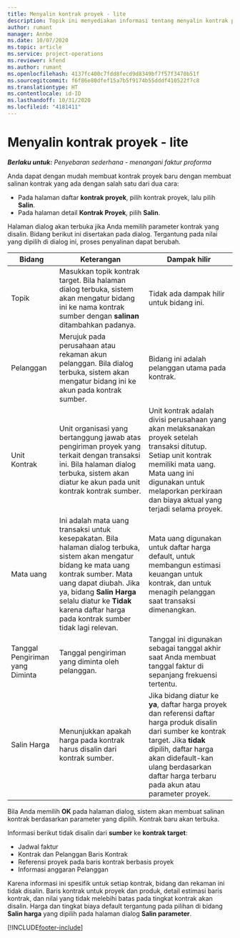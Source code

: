 ```yaml
---
title: Menyalin kontrak proyek - lite
description: Topik ini menyediakan informasi tentang menyalin kontrak proyek di Project operations.
author: rumant
manager: Annbe
ms.date: 10/07/2020
ms.topic: article
ms.service: project-operations
ms.reviewer: kfend
ms.author: rumant
ms.openlocfilehash: 4137fc400c7fdd8fecd9d8349bf7f57f3470b51f
ms.sourcegitcommit: f6f86e80dfef15a7b5f9174b55dddf410522f7c8
ms.translationtype: HT
ms.contentlocale: id-ID
ms.lasthandoff: 10/31/2020
ms.locfileid: "4181411"
---
```

# <a name="copy-project-contracts---lite"></a>Menyalin kontrak proyek - lite

_**Berlaku untuk:** Penyebaran sederhana - menangani faktur proforma_

Anda dapat dengan mudah membuat kontrak proyek baru dengan membuat salinan kontrak yang ada dengan salah satu dari dua cara: 

  - Pada halaman daftar **kontrak proyek**, pilih kontrak proyek, lalu pilih **Salin**.
  - Pada halaman detail **Kontrak Proyek**, pilih **Salin**.

Halaman dialog akan terbuka jika Anda memilih parameter kontrak yang disalin. Bidang berikut ini disertakan pada dialog. Tergantung pada nilai yang dipilih di dialog ini, proses penyalinan dapat berubah.

| **Bidang** | **Keterangan** | **Dampak hilir** |
| --- | --- | --- |
| Topik | Masukkan topik kontrak target. Bila halaman dialog terbuka, sistem akan mengatur bidang ini ke nama kontrak sumber dengan **salinan** ditambahkan padanya. | Tidak ada dampak hilir untuk bidang ini. |
| Pelanggan | Merujuk pada perusahaan atau rekaman akun pelanggan. Bila dialog terbuka, sistem akan mengatur bidang ini ke akun pada kontrak sumber. | Bidang ini adalah pelanggan utama pada kontrak. |
| Unit Kontrak | Unit organisasi yang bertanggung jawab atas pengiriman proyek yang terkait dengan transaksi ini. Bila halaman dialog terbuka, sistem akan diatur ke akun pada unit kontrak kontrak sumber. | Unit kontrak adalah divisi perusahaan yang akan melaksanakan proyek setelah transaksi ditutup. Setiap unit kontrak memiliki mata uang. Mata uang ini digunakan untuk melaporkan perkiraan dan biaya aktual yang terjadi selama proyek. |
| Mata uang | Ini adalah mata uang transaksi untuk kesepakatan. Bila halaman dialog terbuka, sistem akan mengatur bidang ke mata uang kontrak sumber. Mata uang dapat diubah. Jika ya, bidang **Salin Harga** selalu diatur ke **Tidak** karena daftar harga pada kontrak sumber tidak lagi relevan. | Mata uang digunakan untuk daftar harga default, untuk membangun estimasi keuangan untuk kontrak, dan untuk menagih pelanggan saat transaksi dimenangkan. |
| Tanggal Pengiriman yang Diminta | Tanggal pengiriman yang diminta oleh pelanggan. | Tanggal ini digunakan sebagai tanggal akhir saat Anda membuat tanggal faktur di sepanjang frekuensi tertentu. |
| Salin Harga | Menunjukkan apakah harga pada kontrak harus disalin dari kontrak sumber. | Jika bidang diatur ke **ya**, daftar harga proyek dan referensi daftar harga produk disalin dari sumber ke kontrak target. Jika **tidak** dipilih, daftar harga akan didefault-kan ulang berdasarkan daftar harga terbaru pada akun atau parameter proyek. |

Bila Anda memilih **OK** pada halaman dialog, sistem akan membuat salinan kontrak berdasarkan parameter yang dipilih. Kontrak baru akan terbuka.

Informasi berikut tidak disalin dari **sumber** ke **kontrak target**:

  - Jadwal faktur
  - Kontrak dan Pelanggan Baris Kontrak
  - Referensi proyek pada baris kontrak berbasis proyek
  - Informasi anggaran Pelanggan

Karena informasi ini spesifik untuk setiap kontrak, bidang dan rekaman ini tidak disalin. Baris kontrak untuk proyek dan produk, detail estimasi baris kontrak, dan nilai yang tidak melebihi batas pada tingkat kontrak akan disalin. Harga dan tingkat biaya default tergantung pada pilihan di bidang **Salin harga** yang dipilih pada halaman dialog **Salin parameter**.


[!INCLUDE[footer-include](../../includes/footer-banner.md)]